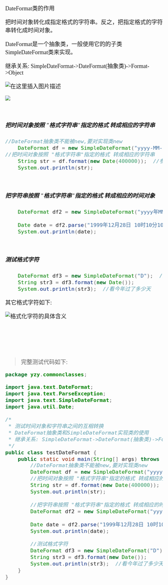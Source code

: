 <font size = 4 face = "黑体">

DateFormat类的作用

把时间对象转化成指定格式的字符串。反之，把指定格式的字符串转化成时间对象。

DateFormat是一个抽象类，一般使用它的的子类SimpleDateFormat类来实现。

继承关系: SimpleDateFormat->DateFormat(抽象类)->Format->Object

![在这里插入图片描述](https://img-blog.csdnimg.cn/20200206120537660.png?x-oss-process=image/watermark,type_ZmFuZ3poZW5naGVpdGk,shadow_10,text_aHR0cHM6Ly9ibG9nLmNzZG4ubmV0L3FxXzQzODA4NzAw,size_16,color_FFFFFF,t_70)

![](https://img-blog.csdnimg.cn/202002061206341.png?x-oss-process=image/watermark,type_ZmFuZ3poZW5naGVpdGk,shadow_10,text_aHR0cHM6Ly9ibG9nLmNzZG4ubmV0L3FxXzQzODA4NzAw,size_16,color_FFFFFF,t_70)

</br>

##### 把时间对象按照 "格式字符串"指定的格式 转成相应的字符串



```java
//DateFormat抽象类不能被new,要对实现类new
    DateFormat df = new SimpleDateFormat("yyyy-MM-dd hh:mm:ss"); //参数为格式化的字符串
//把时间对象按照 "格式字符串"指定的格式 转成相应的字符串
    String str = df.format(new Date(400000));  //参数为一个Date对象
    System.out.println(str);
```


</br>

##### 把字符串按照 "格式字符串"指定的格式 转成相应的时间对象

```java
	DateFormat df2 = new SimpleDateFormat("yyyy年MM月dd日 hh时mm分ss秒");
	
	Date date = df2.parse("1999年12月28日 10时10分10秒");  //一个空格也不能多,也不能少
	System.out.println(date);
```


</br>

##### 测试格式字符

```java
	DateFormat df3 = new SimpleDateFormat("D");  //获得时间对象所处年份第几天
	String str3 = df3.format(new Date());
	System.out.println(str3);  //看今年过了多少天
```

其它格式字符如下:

![格式化字符的具体含义](https://img-blog.csdnimg.cn/20200206115934675.png?x-oss-process=image/watermark,type_ZmFuZ3poZW5naGVpdGk,shadow_10,text_aHR0cHM6Ly9ibG9nLmNzZG4ubmV0L3FxXzQzODA4NzAw,size_16,color_FFFFFF,t_70)




</br></br></br></br>

> 完整测试代码如下:


```java
package yzy.commonclasses;

import java.text.DateFormat;
import java.text.ParseException;
import java.text.SimpleDateFormat;
import java.util.Date;

/*
 * 测试时间对象和字符串之间的互相转换
 * DateFormat抽象类和SimpleDateFormat实现类的使用
 * 继承关系: SimpleDateFormat->DateFormat(抽象类)->Format->Object
 */
public class testDateFormat {
	public static void main(String[] args) throws ParseException {
		//DateFormat抽象类不能被new,要对实现类new
		DateFormat df = new SimpleDateFormat("yyyy-MM-dd hh:mm:ss"); //参数为格式化的字符串
		//把时间对象按照 "格式字符串"指定的格式 转成相应的字符串
		String str = df.format(new Date(400000));  //参数为一个Date对象
		System.out.println(str);
		
		//把字符串按照 "格式字符串"指定的格式 转成相应的时间对象
		DateFormat df2 = new SimpleDateFormat("yyyy年MM月dd日 hh时mm分ss秒");
		
		Date date = df2.parse("1999年12月28日 10时10分10秒");  //一个空格也不能多,也不能少
		System.out.println(date);
		
		//测试格式字符
		DateFormat df3 = new SimpleDateFormat("D");  //获得时间对象所处年份第几天
		String str3 = df3.format(new Date());
		System.out.println(str3);  //看今年过了多少天
	}
}

```



</font>